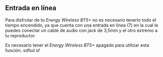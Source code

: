 Entrada en línea
------------
Para disfrutar de tu *Energy Wireless BT5+* no es necesario tenerlo todo el tiempo encendido, ya que cuenta con una entrada en línea (7) en la cual le puedes conectar un cable de audio con jack de 3,5mm y el otro extremo a tu reproductor.

Es necesario tener el *Energy Wireless BT5+* apagado para utilizar esta función.
  sdfsd sf
